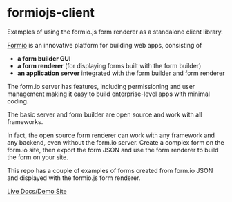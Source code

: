 # formiojs-client
Examples of using the formio.js form renderer as a standalone client library.

[Formio](http://wwww.form.io) is an innovative platform for building web apps, consisting of

* **a form builder GUI**
* **a form renderer** (for displaying forms built with the form builder)
* **an application server** integrated with the form builder and form renderer

The form.io server has features, including permissioning and user management making it easy to
build enterprise-level apps with minimal coding.

The basic server and form builder are open source and work with all frameworks.

In fact, the open source form renderer can work with any framework and any backend, even without
the form.io server. Create a complex form on the form.io site, then export the form JSON and use
the form renderer to build the form on your site.

This repo has a couple of examples of forms created from form.io JSON and displayed with the formio.js
form renderer.

[Live Docs/Demo Site](https://kaleguy.github.io/formiojs-client)


